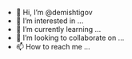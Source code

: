 - 👋 Hi, I’m @demishtigov
- 👀 I’m interested in ...
- 🌱 I’m currently learning ...
- 💞️ I’m looking to collaborate on ...
- 📫 How to reach me ...

<!---
demishtigov/demishtigov is a ✨ special ✨ repository because its `README.md` (this file) appears on your GitHub profile.
You can click the Preview link to take a look at your changes.
--->
